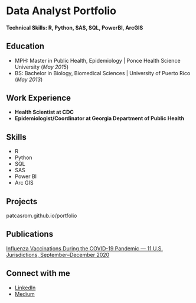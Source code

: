 # Data Analyst Portfolio

#### Technical Skills: R, Python, SAS, SQL, PowerBI, ArcGIS

## Education
- MPH: Master in Public Health, Epidemiology | Ponce Health Science University (_May 2015_)
- BS: Bachelor in Biology, Biomedical Sciences | University of Puerto Rico (_May 2013_)

## Work Experience
- **Health Scientist at CDC**
- **Epidemiologist/Coordinator at Georgia Department of Public Health**
 
## Skills
 - R
 - Python
 - SQL
 - SAS
 - Power BI
 - Arc GIS
   
## Projects
patcasrom.github.io/portfolio

## Publications
[Influenza Vaccinations During the COVID-19 Pandemic — 11 U.S. Jurisdictions, September–December 2020](https://www.cdc.gov/mmwr/volumes/70/wr/mm7045a3.htm)


## Connect with me
- [LinkedIn](https://www.linkedin.com/in/patcasrom/)
- [Medium](https://medium.com/@patcasrom)
